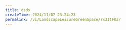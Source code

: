 ```yaml
---
title: dsds
createTime: 2024/11/07 23:24:23
permalink: /vi/LandscapeLeisureGreenSpace/rx3ItFKz/
---
```

